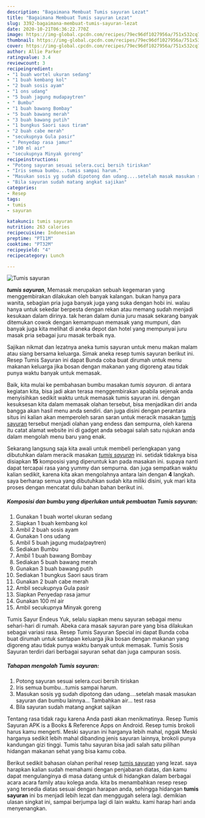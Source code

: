 ```yaml
---
description: "Bagaimana Membuat Tumis sayuran Lezat"
title: "Bagaimana Membuat Tumis sayuran Lezat"
slug: 3392-bagaimana-membuat-tumis-sayuran-lezat
date: 2020-10-21T06:36:22.770Z
image: https://img-global.cpcdn.com/recipes/79ec96df1027956a/751x532cq70/tumis-sayuran-foto-resep-utama.jpg
thumbnail: https://img-global.cpcdn.com/recipes/79ec96df1027956a/751x532cq70/tumis-sayuran-foto-resep-utama.jpg
cover: https://img-global.cpcdn.com/recipes/79ec96df1027956a/751x532cq70/tumis-sayuran-foto-resep-utama.jpg
author: Allie Parker
ratingvalue: 3.4
reviewcount: 3
recipeingredient:
- "1 buah wortel ukuran sedang"
- "1 buah kembang kol"
- "2 buah sosis ayam"
- "1 ons udang"
- "5 buah jagung mudapaytren"
- " Bumbu"
- "1 buah bawang Bombay"
- "5 buah bawang merah"
- "3 buah bawang putih"
- "1 bungkus Saori saus tiram"
- "2 buah cabe merah"
- "secukupnya Gula pasir"
- " Penyedap rasa jamur"
- "100 ml air"
- "secukupnya Minyak goreng"
recipeinstructions:
- "Potong sayuran sesuai selera.cuci bersih tiriskan"
- "Iris semua bumbu...tumis sampai harum."
- "Masukan sosis yg sudah dipotong dan udang....setelah masak masukan sayuran dan bumbu lainnya... Tambahkan air... test rasa"
- "Bila sayuran sudah matang angkat sajikan"
categories:
- Resep
tags:
- tumis
- sayuran

katakunci: tumis sayuran 
nutrition: 263 calories
recipecuisine: Indonesian
preptime: "PT11M"
cooktime: "PT32M"
recipeyield: "4"
recipecategory: Lunch

---
```



![Tumis sayuran](https://img-global.cpcdn.com/recipes/79ec96df1027956a/751x532cq70/tumis-sayuran-foto-resep-utama.jpg)

<b><i>tumis sayuran</i></b>, Memasak merupakan sebuah kegemaran yang menggembirakan dilakukan oleh banyak kalangan. bukan hanya para wanita, sebagian pria juga banyak juga yang suka dengan hobi ini. walau hanya untuk sekedar berpesta dengan rekan atau memang sudah menjadi kesukaan dalam dirinya. tak heran dalam dunia juru masak sekarang banyak ditemukan cowok dengan kemampuan memasak yang mumpuni, dan banyak juga kita melihat di aneka depot dan hotel yang mempunyai juru masak pria sebagai juru masak terbaik nya.

Sajikan nikmat dan lezatnya aneka tumis sayuran untuk menu makan malam atau siang bersama keluarga. Simak aneka resep tumis sayuran berikut ini. Resep Tumis Sayuran ini dapat Bunda coba buat dirumah untuk menu makanan keluarga jika bosan dengan makanan yang digoreng atau tidak punya waktu banyak untuk memasak.

Baik, kita mulai ke pembahasan bumbu masakan <i>tumis sayuran</i>. di antara kegiatan kita, bisa jadi akan terasa menggembirakan apabila sejenak anda menyisihkan sedikit waktu untuk memasak tumis sayuran ini. dengan kesuksesan kita dalam memasak olahan tersebut, bisa menjadikan diri anda bangga akan hasil menu anda sendiri. dan juga disini dengan perantara situs ini kalian akan memperoleh saran saran untuk meracik masakan <u>tumis sayuran</u> tersebut menjadi olahan yang endess dan sempurna, oleh karena itu catat alamat website ini di gadget anda sebagai salah satu rujukan anda dalam mengolah menu baru yang enak.


Sekarang langsung saja kita awali untuk membeli perlengkapan yang dibutuhkan dalam meracik masakan <u><i>tumis sayuran</i></u> ini. setidak tidaknya bisa disiapkan <b>15</b> komposisi yang diperuntuk kan pada masakan ini. supaya nanti dapat tercapai rasa yang yummy dan sempurna. dan juga sempatkan waktu kalian sedikit, karena kita akan mengolahnya antara lain dengan <b>4</b> langkah. saya berharap semua yang dibutuhkan sudah kita miliki disini, yuk mari kita proses dengan mencatat dulu bahan bahan berikut ini.

<!--inarticleads1-->

##### Komposisi dan bumbu yang diperlukan untuk pembuatan Tumis sayuran:

1. Gunakan 1 buah wortel ukuran sedang
1. Siapkan 1 buah kembang kol
1. Ambil 2 buah sosis ayam
1. Gunakan 1 ons udang
1. Ambil 5 buah jagung muda(paytren)
1. Sediakan  Bumbu
1. Ambil 1 buah bawang Bombay
1. Sediakan 5 buah bawang merah
1. Gunakan 3 buah bawang putih
1. Sediakan 1 bungkus Saori saus tiram
1. Gunakan 2 buah cabe merah
1. Ambil secukupnya Gula pasir
1. Siapkan  Penyedap rasa jamur
1. Gunakan 100 ml air
1. Ambil secukupnya Minyak goreng


Tumis Sayur Endeus Yuk, selalu siapkan menu sayuran sebagai menu sehari-hari di rumah. Abeka cara masak sayuran pare yang bisa dilakukan sebagai variasi rasa. Resep Tumis Sayuran Special ini dapat Bunda coba buat dirumah untuk santapan keluarga jika bosan dengan makanan yang digoreng atau tidak punya waktu banyak untuk memasak. Tumis Sosis Sayuran terdiri dari berbagai sayuran sehat dan juga campuran sosis. 

<!--inarticleads2-->

##### Tahapan mengolah Tumis sayuran:

1. Potong sayuran sesuai selera.cuci bersih tiriskan
1. Iris semua bumbu...tumis sampai harum.
1. Masukan sosis yg sudah dipotong dan udang....setelah masak masukan sayuran dan bumbu lainnya... Tambahkan air... test rasa
1. Bila sayuran sudah matang angkat sajikan


Tentang rasa tidak ragu karena Anda pasti akan menikmatinya. Resep Tumis Sayuran APK is a Books &amp; Reference Apps on Android. Resep tumis brokoli harus kamu mengerti. Meski sayuran ini harganya lebih mahal, nggak Meski harganya sedikit lebih mahal dibanding jenis sayuran lainnya, brokoli punya kandungan gizi tinggi. Tumis tahu sayuran bisa jadi salah satu pilihan hidangan makanan sehat yang bisa kamu coba. 

Berikut sedikit bahasan olahan perihal resep <u>tumis sayuran</u> yang lezat. saya harapkan kalian sudah memahami dengan penjabaran diatas, dan kamu dapat mengulanginya di masa datang untuk di hidangkan dalam berbagai acara acara family atau kolega anda. kita bs menambahkan resep resep yang tersedia diatas sesuai dengan harapan anda, sehingga hidangan <b>tumis sayuran</b> ini bs menjadi lebih lezat dan menggugah selera lagi. demikian ulasan singkat ini, sampai berjumpa lagi di lain waktu. kami harap hari anda menyenangkan.
